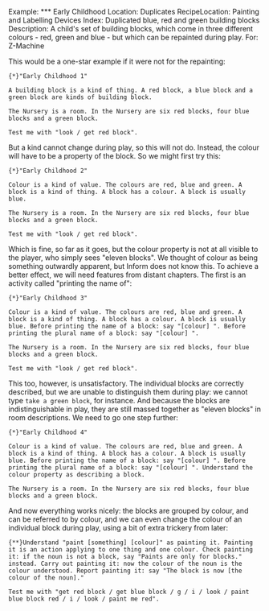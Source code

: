 Example: *** Early Childhood
Location: Duplicates
RecipeLocation: Painting and Labelling Devices
Index: Duplicated blue, red and green building blocks
Description: A child's set of building blocks, which come in three different colours - red, green and blue - but which can be repainted during play.
For: Z-Machine

  
This would be a one-star example if it were not for the repainting:

``` inform7
{*}"Early Childhood 1"

A building block is a kind of thing. A red block, a blue block and a green block are kinds of building block.

The Nursery is a room. In the Nursery are six red blocks, four blue blocks and a green block.

Test me with "look / get red block".
```

But a kind cannot change during play, so this will not do. Instead, the colour will have to be a property of the block. So we might first try this:
  
``` inform7
{*}"Early Childhood 2"

Colour is a kind of value. The colours are red, blue and green. A block is a kind of thing. A block has a colour. A block is usually blue.

The Nursery is a room. In the Nursery are six red blocks, four blue blocks and a green block.

Test me with "look / get red block".
```

Which is fine, so far as it goes, but the colour property is not at all visible to the player, who simply sees "eleven blocks". We thought of colour as being something outwardly apparent, but Inform does not know this. To achieve a better effect, we will need features from distant chapters. The first is an activity called "printing the name of":


``` inform7
{*}"Early Childhood 3"

Colour is a kind of value. The colours are red, blue and green. A block is a kind of thing. A block has a colour. A block is usually blue. Before printing the name of a block: say "[colour] ". Before printing the plural name of a block: say "[colour] ".

The Nursery is a room. In the Nursery are six red blocks, four blue blocks and a green block.

Test me with "look / get red block".
```
  
This too, however, is unsatisfactory. The individual blocks are correctly described, but we are unable to distinguish them during play: we cannot type ``take a green block``, for instance. And because the blocks are indistinguishable in play, they are still massed together as "eleven blocks" in room descriptions. We need to go one step further:
  
``` inform7
{*}"Early Childhood 4"

Colour is a kind of value. The colours are red, blue and green. A block is a kind of thing. A block has a colour. A block is usually blue. Before printing the name of a block: say "[colour] ". Before printing the plural name of a block: say "[colour] ". Understand the colour property as describing a block.

The Nursery is a room. In the Nursery are six red blocks, four blue blocks and a green block.
```

And now everything works nicely: the blocks are grouped by colour, and can be referred to by colour, and we can even change the colour of an individual block during play, using a bit of extra trickery from later:

``` inform7
{**}Understand "paint [something] [colour]" as painting it. Painting it is an action applying to one thing and one colour. Check painting it: if the noun is not a block, say "Paints are only for blocks." instead. Carry out painting it: now the colour of the noun is the colour understood. Report painting it: say "The block is now [the colour of the noun]."

Test me with "get red block / get blue block / g / i / look / paint blue block red / i / look / paint me red".
```
